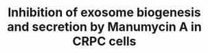 ---
annotations:
- id: DOID:10283
  parent: disease of cellular proliferation
  type: Disease Ontology
  value: prostate cancer
- id: PW:0000158
  parent: signaling pathway
  type: Pathway Ontology
  value: Ras family mediated signaling pathway
authors:
- Khanspers
description: Schematic representation of inhibition of exosome biogenesis and secretion
  by Manumycin A (MA) in castration-resistant prostate cancer cells (CRPC) cells.
  The inhibition of Ras/Raf/ERK1/2 pathway by MA leads to transcriptional down-regulation
  of hnRNP H1. A decrease in hnRNP H1 transcripts leads to inhibition of exosome biogenesis
  and secretion by suppressing ALIX and Rab27a.  Description from Datta et al.
last-edited: 2018-06-08
ndex: 7ee9aeda-8b6a-11eb-9e72-0ac135e8bacf
organisms:
- Homo sapiens
redirect_from:
- /index.php/Pathway:WP4301
- /instance/WP4301
- /instance/WP4301_rr97800
revision: r97800
schema-jsonld:
- '@context': https://schema.org/
  '@id': https://wikipathways.github.io/pathways/WP4301.html
  '@type': Dataset
  creator:
    '@type': Organization
    name: WikiPathways
  description: Schematic representation of inhibition of exosome biogenesis and secretion
    by Manumycin A (MA) in castration-resistant prostate cancer cells (CRPC) cells.
    The inhibition of Ras/Raf/ERK1/2 pathway by MA leads to transcriptional down-regulation
    of hnRNP H1. A decrease in hnRNP H1 transcripts leads to inhibition of exosome
    biogenesis and secretion by suppressing ALIX and Rab27a.  Description from Datta
    et al.
  keywords:
  - ALIX
  - ARAF
  - BRAF
  - HGS
  - HNRNPH1
  - HRAS
  - KRAS
  - MAPK1
  - MAPK3
  - MRAS
  - NRAS
  - RAB27A
  - RAB5A
  - RAB5B
  - RAB5C
  - RAF1
  - RRAS
  - RRAS2
  license: CC0
  name: Inhibition of exosome biogenesis and secretion by Manumycin A in CRPC cells
seo: CreativeWork
title: Inhibition of exosome biogenesis and secretion by Manumycin A in CRPC cells
wpid: WP4301
---